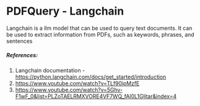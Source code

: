 # PDFQuery - Langchain
 Langchain is a llm model that can be used to query text documents. It can be used to extract information from PDFs, such as keywords, phrases, and sentences

##### References:
1. Langchain documentation - https://python.langchain.com/docs/get_started/introduction
1. https://www.youtube.com/watch?v=TLf90ipMzfE
1. https://www.youtube.com/watch?v=5Ghv-F1wF_0&list=PLZoTAELRMXVORE4VF7WQ_fAl0L1Gljtar&index=4
